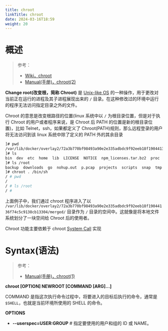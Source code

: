 ```yaml
---
title: chroot
linkTitle: chroot
date: 2024-03-16T18:59
weight: 20
---
```


# 概述

> 参考：
> 
> - [Wiki，chroot](https://en.wikipedia.org/wiki/Chroot)
> - [Manual(手册)，chroot(2)](https://man7.org/linux/man-pages/man2/chroot.2.html)

**Change root(改变根，简称 Chroot)** 是 [Unix-like OS](docs/1.操作系统/Operating%20system/Unix-like%20OS/Unix-like%20OS.md) 的一种操作，用于更改对当前正在运行的进程及其子进程展现出来的 `/` 目录。在这种修改过的环境中运行的程序无法访问指定目录之外的文件。

Chroot 的意思是改变根路径的位置(linux 系统中以 `/` 为根目录位置，但是对于执行 Chroot 的用户或者程序来说，是 Chroot 后 PATH 的位置是新的根目录位置)，比如 Telnet，ssh，如果都定义了 Chroot(PATH)规则，那么远程登录的用户将无法访问到该 linux 系统中除了定义的 PATH 外的其余目录

```bash
]# pwd
/var/lib/docker/overlay2/72a3b770bf98493a90e2e335adbdc9f92eeb18f19044136f74c5c9138cb13304/merged
]# ls
bin  dev  etc  home  lib  LICENSE  NOTICE  npm_licenses.tar.bz2  proc  prometheus  root  sys  tmp  usr  var
]# ls /root
backup  downloads  go  nohup.out  p.pcap  projects  scripts  snap  tmp
]# chroot . /bin/sh
/ # pwd
/
/ # ls /root
/ # 
```

上面例子中，我们通过 chroot 程序进入了以  `/var/lib/docker/overlay2/72a3b770bf98493a90e2e335adbdc9f92eeb18f19044136f74c5c9138cb13304/merged/` 目录作为 `/` 目录的空间中。这就像是将本地文件系统划分了一块空间给 Chroot 后的使用者。

Chroot 功能主要依赖于 chroot [System Call](docs/1.操作系统/Kernel/System%20Call/System%20Call.md) 实现

# Syntax(语法)

> 参考：
> 
> - [Manual(手册)，chroot(1)](https://man7.org/linux/man-pages/man1/chroot.1.html)

**chroot \[OPTION] NEWROOT \[COMMAND \[ARG]...]**

COMMAND 是指这次执行命令过程中，将要进入的目标后执行的命令，通常是 `$SHELL`，也就是当前环境所使用的 SHELL 的命令。

**OPTIONS**

- **--userspec=USER:GROUP** # 指定要使用的用户和组的 ID 或 NAME。
